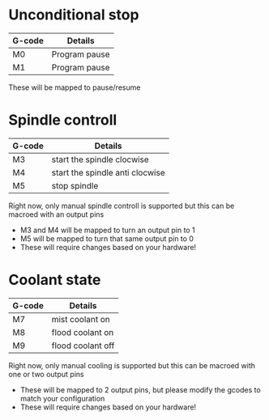 # Unconditional stop

| G-code | Details |
| --------------|---------|
| M0 | Program pause |
| M1 | Program pause |

These will be mapped to pause/resume

# Spindle controll

| G-code | Details |
| --------------|---------|
| M3 | start the spindle clocwise |
| M4 | start the spindle anti clocwise |
| M5 | stop spindle |

Right now, only manual spindle controll is supported but this can be macroed with an output pins
* M3 and M4 will be mapped to turn an output pin to 1
* M5 will be mapped to turn that same output pin to 0
* These will require changes based on your hardware!


# Coolant state

| G-code | Details |
| --------------|---------|
| M7 | mist coolant on |
| M8 | flood coolant on |
| M9 | flood coolant off |

Right now, only manual cooling is supported but this can be macroed with one or two output pins
* These will be mapped to 2 output pins, but please modify the gcodes to match your configuration
* These will require changes based on your hardware!
